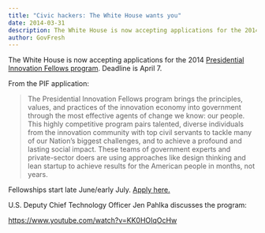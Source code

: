 ```yaml
---
title: "Civic hackers: The White House wants you"
date: 2014-03-31
description: The White House is now accepting applications for the 2014 Presidential Innovation Fellows program.
author: GovFresh
---
```




The White House is now accepting applications for the 2014 <a href="http://www.whitehouse.gov/innovationfellows">Presidential Innovation Fellows program</a>. Deadline is April 7.

From the PIF application:

<blockquote>The Presidential Innovation Fellows program brings the principles, values, and practices of the innovation economy into government through the most effective agents of change we know: our people. This highly competitive program pairs talented, diverse individuals from the innovation community with top civil servants to tackle many of our Nation’s biggest challenges, and to achieve a profound and lasting social impact. These teams of government experts and private-sector doers are using approaches like design thinking and lean startup to achieve results for the American people in months, not years.
</blockquote>

Fellowships start late June/early July. <a href="https://gsafas.secure.force.com/apply">Apply here.</a>

U.S. Deputy Chief Technology Officer Jen Pahlka discusses the program:

https://www.youtube.com/watch?v=KK0HOIqOcHw
